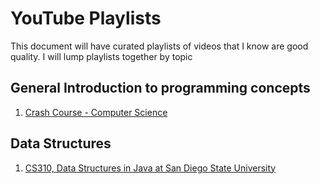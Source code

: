 # YouTube Playlists

This document will have curated playlists of videos that I know are good quality.
I will lump playlists together by topic

## General Introduction to programming concepts
1. [Crash Course - Computer Science](https://www.youtube.com/watch?v=tpIctyqH29Q&list=PL8dPuuaLjXtNlUrzyH5r6jN9ulIgZBpdo)

## Data Structures
1. [CS310, Data Structures in Java at San Diego State University](https://youtube.com/playlist?list=PLpPXw4zFa0uKKhaSz87IowJnOTzh9tiBk)
